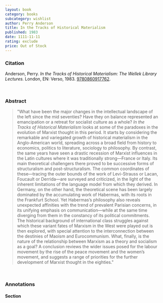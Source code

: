 ```yaml
---
layout: book
category: books
subcategory: wishlist
author: Perry Anderson
title: In the Tracks of Historical Materialism
published: 1983
date: 1111-11-11
rating: exclude
price: Out of Stock
---
```


### Citation

Anderson, Perry. *In the Tracks of Historical Materialism: The Wellek Library Lectures.* London, EN: Verso, 1983. [9780860917762](https://www.versobooks.com/en-ca/products/1129-in-the-tracks-of-historical-materialism).

<br>

### Abstract

> "What have been the major changes in the intellectual landscape of the left since the mid seventies? Have they on balance represented an emancipation or a retreat for socialist culture as a whole? *In the Tracks of Historical Materialism* looks at some of the paradoxes in the evolution of Marxist thought in this period. It starts by considering the remarkable and variegated growth of historical materialism in the Anglo-American world, spreading across a broad field from history to economics, politics to literature, sociology to philosophy. By contrast, the same years have seen a drastic recession of Marxist influences in the Latin cultures where it was traditionally strong—France or Italy. Its main theoretical challengers there proved to be successive forms of structuralism and post-structuralism. The common coordinates of these—tracing the outer bounds of the work of Levi-Strauss or Lacan, Foucault or Derrida—are surveyed and criticized, in the light of the inherent limitations of the language model from which they derived. In Germany, on the other hand, the theoretical scene has been largely dominated by the accumulating work of Habermas, with its roots in the Frankfurt School. Yet Habermas’s philosophy also reveals unexpected affinities with the trend of prevalent Parisian concerns, in its unifying emphasis on communication—while at the same time diverging from them in the constancy of its political commitments. The historical background of international class struggles against which these variant fates of Marxism in the West were played out is then explored, with special attention to the interconnection between the destinies of Maoism and Eurocommunism. What, finally, is the nature of the relationship between Marxism as a theory and socialism as a goal? A conclusion reviews the wider issues posed for the labour movement by the rise of the peace movement and the women’s movement, and suggests a range of priorities for the further development of Marxist thought in the eighties."

<br>

### Annotations

#### Section

<br>
